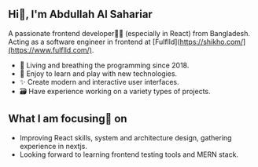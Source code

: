 ## Hi👋, I'm Abdullah Al Sahariar

A passionate frontend developer🦸‍♂️ (especially in React) from Bangladesh. Acting as a software engineer in frontend at [Fulflld](https://shikho.com/](https://www.fulflld.com/).

- 📅 Living and breathing the programming since 2018.
- 🌱 Enjoy to learn and play with new technologies.
- ✨ Create modern and interactive user interfaces.
- 🗃️ Have experience working on a variety types of projects.

## What I am focusing🔎 on

- Improving React skills, system and architecture design, gathering experience in nextjs.
- Looking forward to learning frontend testing tools and MERN stack.

<!--
**shahariar50/shahariar50** is a ✨ _special_ ✨ repository because its `README.md` (this file) appears on your GitHub profile.

Here are some ideas to get you started:

- 🔭 I’m currently working on ...
- 🌱 I’m currently learning ...
- 👯 I’m looking to collaborate on ...
- 🤔 I’m looking for help with ...
- 💬 Ask me about ...
- 📫 How to reach me: ...
- 😄 Pronouns: ...
- ⚡ Fun fact: ...
-->

